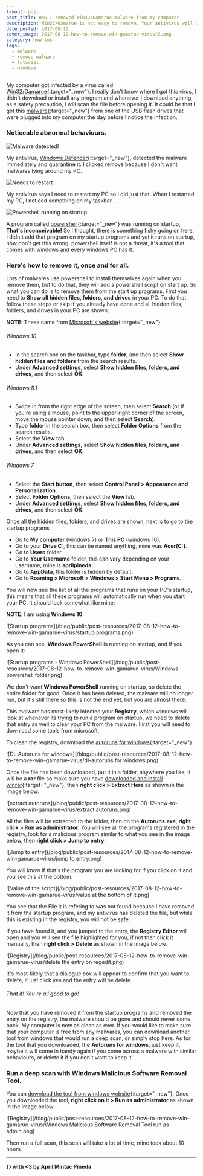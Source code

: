 ```yaml
---
layout: post
post_title: How I removed Win32/Gamarue malware from my computer.
description: Win32/Gamarue is not easy to remove. Your antivirus will detect it, and even manage to delete it, but this virus has the ability to automatically run itself again everytime you restart your PC. In this guide, we will remove this virus once and for all.
date_posted: 2017-08-12
cover_image: 2017-08-12-how-to-remove-win-gamarue-virus/2.png
category: how-tos
tags:
  - malware
  - remove malware
  - tutorial
  - windows
---
```


My computer got infected by a virus called [Win32/Gamarue](https://www.microsoft.com/en-us/wdsi/threats/malware-encyclopedia-description?Name=Win32/Gamarue){:target="_new"}. I really don't know where I got this virus, I didn't download or install any program and whenever I download anything, as a safety precaution, I will scan the file before opening it. It could be that I got this [malware](https://en.wikipedia.org/wiki/Malware){:target="_new"} from one of the USB flash drives that were plugged into my computer the day before I notice the infection.

### Noticeable abnormal behaviours.

![Malware detected!](/blog/public/post-resources/2017-08-12-how-to-remove-win-gamarue-virus/1.png)

My antivirus, [Windows Defender](){:target="_new"}, detected the malware immediately and quarantine it. I clicked remove because I don't want malwares lying around my PC.

![Needs to restart](/blog/public/post-resources/2017-08-12-how-to-remove-win-gamarue-virus/3.png)

My antivirus says I need to restart my PC so I did just that. When I restarted my PC, I noticed something on my taskbar...

![Powershell running on startup](/blog/public/post-resources/2017-08-12-how-to-remove-win-gamarue-virus/powershell-running.png)

A program called [powershell](https://msdn.microsoft.com/en-us/powershell/mt173057.aspx){:target="_new"} was running on startup, **That's inconceivable!** So I thought, there is something fishy going on here, I didn't add that program on my startup programs and yet it runs on startup, now don't get this wrong, powershell itself is not a threat, it's a tool that comes with windows and every windows PC has it.

### Here's how to remove it, once and for all.

Lots of malwares use powershell to install themselves again when you remove them, but to do that, they will add a powershell script on start up. So what you can do is to remove them from the start up programs. First you need to **Show all hidden files, folders, and drives** in your PC. To do that follow these steps or skip if you already have done and all hidden files, folders, and drives in your PC are shown.

**NOTE**: These came from [Microsoft's website](https://support.microsoft.com/en-ph/help/14201/windows-show-hidden-files){:target="_new"}

###### Windows 10

- In the search box on the taskbar, type **folder**, and then select **Show hidden files and folders** from the search results.
- Under **Advanced settings**, select **Show hidden files, folders, and drives**, and then select **OK**.

###### Windows 8.1

- Swipe in from the right edge of the screen, then select **Search** (or if you're using a mouse, point to the upper-right corner of the screen, move the mouse pointer down, and then select **Search**).
- Type **folder** in the search box, then select **Folder Options** from the search results.
- Select the **View** tab.
- Under **Advanced settings**, select **Show hidden files, folders, and drives**, and then select **OK**.

###### Windows 7 

- Select the **Start button**, then select **Control Panel > Appearance and Personalization**.
- Select **Folder Options**, then select the **View** tab.
- Under **Advanced settings**, select **Show hidden files, folders, and drives**, and then select **OK**.

Once all the hidden files, folders, and drives are shown, next is to go to the startup programs

- Go to **My computer** (windows 7) or **This PC** (windows 10).
- Go to your **Drive C:**, this can be named anything, mine was **Acer(C:)**.
- Go to **Users** folder.
- Go to **Your Username** folder, this can vary depending on your username, mine is **aprilpineda**.
- Go to **AppData**, this folder is hidden by default.
- Go to **Roaming > Microsoft > Windows > Start Menu > Programs**.

You will now see the list of all the programs that runs on your PC's startup, this means that all these programs will automatically run when you start your PC. It should look somewhat like mine:

**NOTE**: I am using **Windows 10**.

![Startup programs](/blog/public/post-resources/2017-08-12-how-to-remove-win-gamarue-virus/startup programs.png)

As you can see, **Windows PowerShell** is running on startup, and if you open it:

![Startup programs - Windows PowerShell](/blog/public/post-resources/2017-08-12-how-to-remove-win-gamarue-virus/Windows powershell folder.png)

We don't want **Windows PowerShell** running on startup, so delete the entire folder for good. Once it has been deleted, the malware will no longer run, but it's still there so this is not the end yet, but you are almost there.

This malware has most-likely infected your **Registry**, which windows will look at whenever its trying to run a program on startup, we need to delete that entry as well to clear your PC from the malware. First you will need to download some tools from microsoft.

To clean the registry, download the [autoruns for windows](https://docs.microsoft.com/en-us/sysinternals/downloads/autoruns){:target="_new"}

![DL Autoruns for windows](/blog/public/post-resources/2017-08-12-how-to-remove-win-gamarue-virus/dl-autoruns for windows.png)

Once the file has been downloaded, put it in a folder, anywhere you like, it will be a **rar** file so make sure you have [downloaded and install winrar](http://www.rarlab.com/download.htm){:target="_new"}, then **right click > Extract Here** as shown in the image below.

![extract autoruns](/blog/public/post-resources/2017-08-12-how-to-remove-win-gamarue-virus/extract autoruns.png)

All the files will be extracted to the folder, then on the **Autoruns.exe**, **right click > Run as administrator**. You will see all the programs registered in the registry, look for a malicious program similar to what you see in the image below, then **right click > Jump to entry**.

![Jump to entry](/blog/public/post-resources/2017-08-12-how-to-remove-win-gamarue-virus/jump to entry.png)

You will know if that's the program you are looking for if you click on it and you see this at the bottom.

![Value of the script](/blog/public/post-resources/2017-08-12-how-to-remove-win-gamarue-virus/value at the bottom of it.png)

You see that the File it is refering to was not found because I have removed it from the startup program, and my antivirus has deleted the file, but while this is existing in the registry, you will not be safe.

If you have found it, and you jumped to the entry, the **Registry Editor** will open and you will see the file highlighted for you, if not then click it manually, then **right click > Delete** as shown in the image below.

![Registry](/blog/public/post-resources/2017-08-12-how-to-remove-win-gamarue-virus/delete the entry on regedit.png)

It's most-likely that a dialogue box will appear to confirm that you want to delete, it just click yes and the entry will be delete.

###### That it! You're all good to go!

Now that you have removed it from the startup programs and removed the entry on the registry, the malware should be gone and should never come back. My computer is now as clean as ever. If you would like to make sure that your computer is free from any malwares, you can download another tool from windows that would run a deep scan, or simply stop here. As for the tool that you downloaded, the **Autoruns for windows**, just keep it, maybe it will come in handy again if you come across a malware with similar behaviours, or delete it if you don't want to keep it.

### Run a deep scan with Windows Malicious Software Removal Tool.

You can [download the tool from windows website](https://www.microsoft.com/en-us/download/malicious-software-removal-tool-details.aspx){:target="_new"}. Once you downloaded the tool, **right click on it > Run as administrator** as shown in the image below:

![Registry](/blog/public/post-resources/2017-08-12-how-to-remove-win-gamarue-virus/Windows Malicious Software Removal Tool run as admin.png)

Then run a full scan, this scan will take a lot of time, mine took about 10 hours.

* * *

**{} with <3 by April Mintac Pineda**